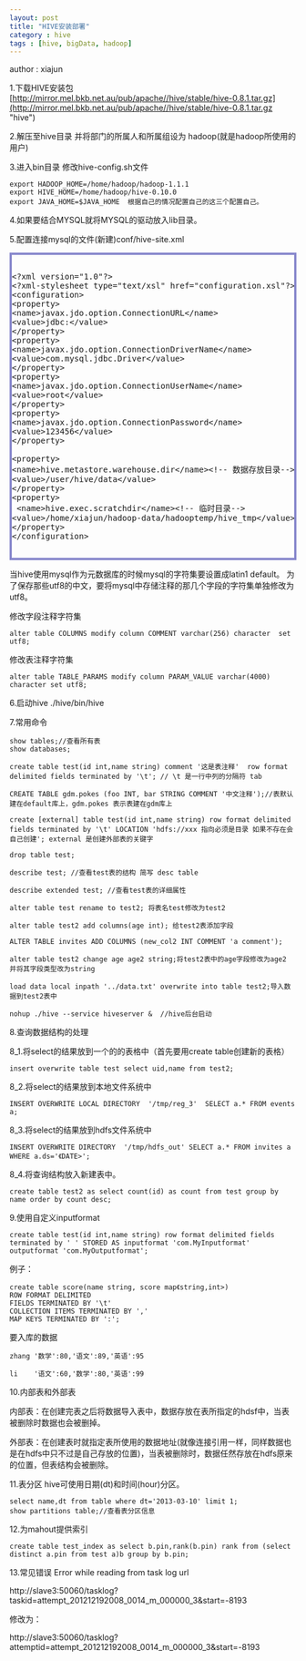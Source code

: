 ```yaml
---
layout: post
title: "HIVE安装部署"
category : hive
tags : [hive, bigData, hadoop]
---
```

author : xiajun

1.下载HIVE安装包 [http://mirror.mel.bkb.net.au/pub/apache//hive/stable/hive-0.8.1.tar.gz](http://mirror.mel.bkb.net.au/pub/apache//hive/stable/hive-0.8.1.tar.gz "hive")

2.解压至hive目录 并将部门的所属人和所属组设为 hadoop(就是hadoop所使用的用户)

3.进入bin目录 修改hive-config.sh文件

	export HADOOP_HOME=/home/hadoop/hadoop-1.1.1
	export HIVE_HOME=/home/hadoop/hive-0.10.0 
	export JAVA_HOME=$JAVA_HOME  根据自己的情况配置自己的这三个配置自己。
4.如果要结合MYSQL就将MYSQL的驱动放入lib目录。

5.配置连接mysql的文件(新建)conf/hive-site.xml

<?prettify lang=xml linenums=true?>
<pre class="prettyprint linenums" id="quine" style="border:4px solid #88c">
<xmp>
<?xml version="1.0"?>
<?xml-stylesheet type="text/xsl" href="configuration.xsl"?>
<configuration>
<property>
<name>javax.jdo.option.ConnectionURL</name>
<value>jdbc:</value>
</property>
<property>
<name>javax.jdo.option.ConnectionDriverName</name>
<value>com.mysql.jdbc.Driver</value>
</property>
<property>
<name>javax.jdo.option.ConnectionUserName</name>
<value>root</value>
</property>
<property>
<name>javax.jdo.option.ConnectionPassword</name>
<value>123456</value>
</property>

<property>
<name>hive.metastore.warehouse.dir</name><!-- 数据存放目录-->
<value>/user/hive/data</value>
</property>
<property>
 <name>hive.exec.scratchdir</name><!-- 临时目录--> 
<value>/home/xiajun/hadoop-data/hadooptemp/hive_tmp</value>
</property>
</configuration></xmp>
</pre>
当hive使用mysql作为元数据库的时候mysql的字符集要设置成latin1   default。
为了保存那些utf8的中文，要将mysql中存储注释的那几个字段的字符集单独修改为utf8。

修改字段注释字符集

	alter table COLUMNS modify column COMMENT varchar(256) character  set utf8;

修改表注释字符集

	alter table TABLE_PARAMS modify column PARAM_VALUE varchar(4000)  character set utf8;
6.启动hive  ./hive/bin/hive

7.常用命令

	show tables;//查看所有表
	show databases;

	create table test(id int,name string) comment '这是表注释'  row format delimited fields terminated by '\t'; // \t 是一行中列的分隔符 tab

	CREATE TABLE gdm.pokes (foo INT, bar STRING COMMENT '中文注释');//表默认建在default库上，gdm.pokes 表示表建在gdm库上

	create [external] table test(id int,name string) row format delimited fields terminated by '\t' LOCATION 'hdfs://xxx 指向必须是目录 如果不存在会自己创建'; external 是创建外部表的关键字

	drop table test;

	describe test; //查看test表的结构 简写 desc table

	describe extended test; //查看test表的详细属性 

	alter table test rename to test2; 将表名test修改为test2

	alter table test2 add columns(age int); 给test2表添加字段

	ALTER TABLE invites ADD COLUMNS (new_col2 INT COMMENT 'a comment');

	alter table test2 change age age2 string;将test2表中的age字段修改为age2 并将其字段类型改为string

	load data local inpath '../data.txt' overwrite into table test2;导入数据到test2表中

	nohup ./hive --service hiveserver &  //hive后台启动
8.查询数据结构的处理

8_1.将select的结果放到一个的的表格中（首先要用create table创建新的表格）
	
	insert overwrite table test select uid,name from test2;
8_2.将select的结果放到本地文件系统中

	INSERT OVERWRITE LOCAL DIRECTORY  '/tmp/reg_3'  SELECT a.* FROM events a;
8_3.将select的结果放到hdfs文件系统中

	INSERT OVERWRITE DIRECTORY  '/tmp/hdfs_out' SELECT a.* FROM invites a WHERE a.ds='《DATE>';
8_4.将查询结构放入新建表中。

	create table test2 as select count(id) as count from test group by name order by count desc;
9.使用自定义inputformat

	create table test(id int,name string) row format delimited fields terminated by ' ' STORED AS inputformat 'com.MyInputformat'  outputformat 'com.MyOutputformat';
例子：

	create table score(name string, score map《string,int>)
	ROW FORMAT DELIMITED
	FIELDS TERMINATED BY '\t'
	COLLECTION ITEMS TERMINATED BY ','
	MAP KEYS TERMINATED BY ':';
要入库的数据

	zhang '数学':80,'语文':89,'英语':95
	
	li    '语文':60,'数学':80,'英语':99

10.内部表和外部表

内部表：在创建完表之后将数据导入表中，数据存放在表所指定的hdsf中，当表被删除时数据也会被删掉。

外部表：在创建表时就指定表所使用的数据地址(就像连接引用一样，同样数据也是在hdfs中只不过是自己存放的位置)，当表被删除时，数据任然存放在hdfs原来的位置，但表结构会被删除。

11.表分区
hive可使用日期(dt)和时间(hour)分区。

	select name,dt from table where dt='2013-03-10' limit 1;
	show partitions table;//查看表分区信息
12.为mahout提供索引

	create table test_index as select b.pin,rank(b.pin) rank from (select distinct a.pin from test a)b group by b.pin;

13.常见错误
	Error while reading from task log url

http://slave3:50060/tasklog?taskid=attempt_201212192008_0014_m_000000_3&start=-8193

修改为：

http://slave3:50060/tasklog?attemptid=attempt_201212192008_0014_m_000000_3&start=-8193